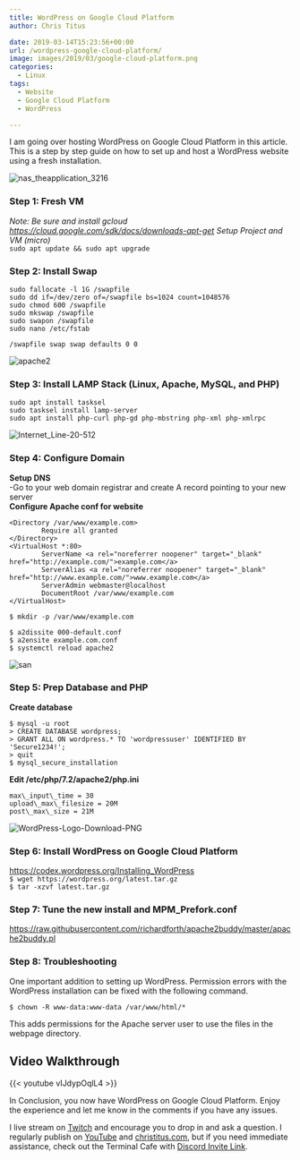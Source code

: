 ```yaml
---
title: WordPress on Google Cloud Platform
author: Chris Titus

date: 2019-03-14T15:23:56+00:00
url: /wordpress-google-cloud-platform/
image: images/2019/03/google-cloud-platform.png
categories:
  - Linux
tags:
  - Website
  - Google Cloud Platform
  - WordPress

---
```

I am going over hosting WordPress on Google Cloud Platform in this article. This is a step by step guide on how to set up and host a WordPress website using a fresh installation. <!--more-->

![nas_theapplication_3216](/images/2019/03/nas_theapplication_3216.png)

### Step 1: Fresh VM

_Note: Be sure and install gcloud https://cloud.google.com/sdk/docs/downloads-apt-get
Setup Project and VM (micro)_  
```sudo apt update && sudo apt upgrade```

### Step 2: Install Swap
```
sudo fallocate -l 1G /swapfile  
sudo dd if=/dev/zero of=/swapfile bs=1024 count=1048576  
sudo chmod 600 /swapfile  
sudo mkswap /swapfile  
sudo swapon /swapfile  
sudo nano /etc/fstab  
```
`/swapfile swap swap defaults 0 0`

![apache2](/images/2019/03/apache2.png)

### Step 3: Install LAMP Stack (Linux, Apache, MySQL, and PHP)

```
sudo apt install tasksel
sudo tasksel install lamp-server
sudo apt install php-curl php-gd php-mbstring php-xml php-xmlrpc
```

![Internet_Line-20-512](/images/2019/03/Internet_Line-20-512.png)

### Step 4: Configure Domain

**Setup DNS**  
-Go to your web domain registrar and create A record pointing to your new server  
**Configure Apache conf for website**  
```
<Directory /var/www/example.com>  
        Require all granted  
</Directory>  
<VirtualHost *:80>  
        ServerName <a rel="noreferrer noopener" target="_blank" href="http://example.com/">example.com</a>  
        ServerAlias <a rel="noreferrer noopener" target="_blank" href="http://www.example.com/">www.example.com</a>  
        ServerAdmin webmaster@localhost  
        DocumentRoot /var/www/example.com  
</VirtualHost>
```

`$ mkdir -p /var/www/example.com`

`$ a2dissite 000-default.conf`  
`$ a2ensite example.com.conf`  
`$ systemctl reload apache2`

![san](/images/2019/03/san.png)

### Step 5: Prep Database and PHP

**Create database**
```
$ mysql -u root  
> CREATE DATABASE wordpress;  
> GRANT ALL ON wordpress.* TO 'wordpressuser' IDENTIFIED BY 'Secure1234!';  
> quit  
$ mysql_secure_installation
```

**Edit /etc/php/7.2/apache2/php.ini**  
```
max\_input\_time = 30  
upload\_max\_filesize = 20M  
post\_max\_size = 21M
```
![WordPress-Logo-Download-PNG](/images/2019/03/WordPress-Logo-Download-PNG.png)

### Step 6: Install WordPress on Google Cloud Platform

https://codex.wordpress.org/Installing_WordPress  
`$ wget https://wordpress.org/latest.tar.gz`  
`$ tar -xzvf latest.tar.gz` 

### Step 7: Tune the new install and MPM_Prefork.conf
https://raw.githubusercontent.com/richardforth/apache2buddy/master/apache2buddy.pl

### Step 8: Troubleshooting

One important addition to setting up WordPress. Permission errors with the WordPress installation can be fixed with the following command. 

`$ chown -R www-data:www-data /var/www/html/*`

This adds permissions for the Apache server user to use the files in the webpage directory.

## Video Walkthrough

{{< youtube vIJdypOqlL4 >}}  

In Conclusion, you now have WordPress on Google Cloud Platform. Enjoy the experience and let me know in the comments if you have any issues. 

I live stream on [Twitch][1] and encourage you to drop in and ask a question. I regularly publish on [YouTube][2] and [christitus.com][3], but if you need immediate assistance, check out the Terminal Cafe with [Discord Invite Link][4].

 [1]: https://twitch.tv/christitustech
 [2]: https://www.youtube.com/c/ChrisTitusTech
 [3]: /
 [4]: /discord
